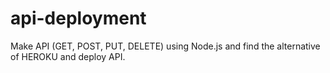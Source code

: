 # api-deployment
Make API (GET, POST, PUT, DELETE) using Node.js and find the alternative of HEROKU and deploy API.
